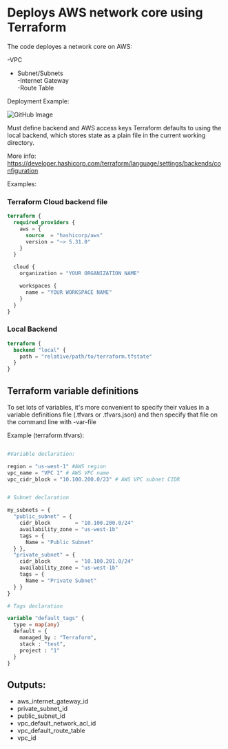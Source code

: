 # Deploys AWS network core using Terraform

The code deployes a network core on AWS:

-VPC  
- Subnet/Subnets     
-Internet Gateway  
-Route Table   

Deployment Example:

![GitHub Image](/img/tf-aws-network-core.jpg)



Must define backend and AWS access keys
Terraform defaults to using the local backend, which stores state as a plain file in the current working directory.

More info:  
https://developer.hashicorp.com/terraform/language/settings/backends/configuration

 Examples:

### Terraform Cloud backend file

```terraform
terraform {
  required_providers {
    aws = {
      source  = "hashicorp/aws"
      version = "~> 5.31.0"
    }
  }

  cloud {
    organization = "YOUR ORGANIZATION NAME"

    workspaces {
      name = "YOUR WORKSPACE NAME"
    }
  }
}
```

### Local Backend

```terraform
terraform {
  backend "local" {
    path = "relative/path/to/terraform.tfstate"
  }
}
```

## Terraform variable definitions

To set lots of variables, it's more convenient to specify their values in a variable definitions file (.tfvars or .tfvars.json)
and then specify that file on the command line with -var-file

 Example (terraform.tfvars):

```terraform

#Variable declaration: 

region = "us-west-1" #AWS region
vpc_name = "VPC 1" # AWS VPC name
vpc_cidr_block = "10.100.200.0/23" # AWS VPC subnet CIDR


# Subnet declaration

my_subnets = {
  "public_subnet" = {
    cidr_block        = "10.100.200.0/24"
    availability_zone = "us-west-1b"
    tags = {
      Name = "Public Subnet"
  } },
  "private_subnet" = {
    cidr_block        = "10.100.201.0/24"
    availability_zone = "us-west-1b"
    tags = {
      Name = "Private Subnet"
  } }
}

# Tags declaration

variable "default_tags" {
  type = map(any)
  default = {
    managed_by : "Terraform",
    stack : "test",
    project : "1"
  }
}

```

## Outputs:

- aws_internet_gateway_id
- private_subnet_id
- public_subnet_id
- vpc_default_network_acl_id
- vpc_default_route_table
- vpc_id
